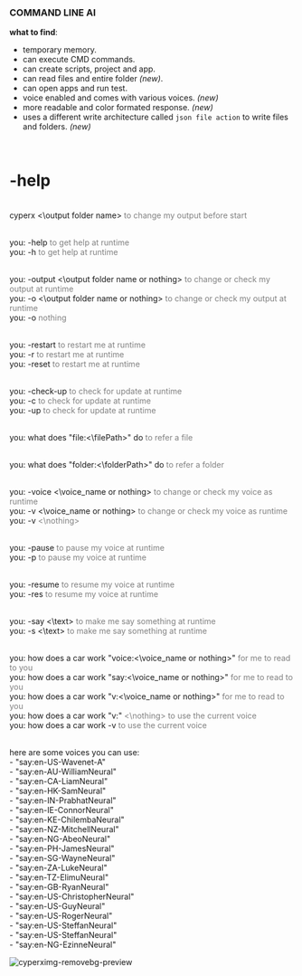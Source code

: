 ### COMMAND LINE AI

**what to find**:
- temporary memory.
- ⁠can execute CMD commands.
- ⁠can create scripts, project and app.
- can read files and entire folder _(new)_.
- ⁠can open apps and run test.
- voice enabled and comes with various voices. _(new)_
- more readable and color formated response. _(new)_
- uses a different write architecture called `json file action` to write files and folders. _(new)_

<br/>

<h1>-help </h1>

<br/> cyperx <\output folder name> <span style="color:gray">to change my output before start</span>

<br/> you: -help <span style="color:gray">to get help at runtime</span>
<br/> you: -h    <span style="color:gray">to get help at runtime</span>

<br/> you: -output <\output folder name or nothing> <span style="color:gray">to change or check my output at runtime</span>
<br/> you: -o <\output folder name or nothing>      <span style="color:gray">to change or check my output at runtime</span>
<br/> you: -o                                      <span style="color:gray">nothing</span>

<br/> you: -restart <span style="color:gray">to restart me at runtime</span>
<br/> you: -r       <span style="color:gray">to restart me at runtime</span>
<br/> you: -reset   <span style="color:gray">to restart me at runtime</span>

<br/> you: -check-up <span style="color:gray">to check for update at runtime</span>
<br/> you: -c        <span style="color:gray">to check for update at runtime</span>
<br/> you: -up       <span style="color:gray">to check for update at runtime</span>

<br/> you: what does "file:<\filePath>" do <span style="color:gray">to refer a file

<br/> you: what does "folder:<\folderPath>" do <span style="color:gray">to refer a folder

<br/> you:  -voice <\voice_name or nothing> <span style="color:gray">to change or check my voice as runtime</span>
<br/> you:  -v <\voice_name or nothing>     <span style="color:gray">to change or check my voice as runtime</span>
<br/> you:  -v                             <span style="color:gray"><\nothing></span>

<br/> you: -pause <span style="color:gray">to pause my voice at runtime</span>
<br/> you: -p     <span style="color:gray">to pause my voice at runtime</span>

<br/> you: -resume <span style="color:gray">to resume my voice at runtime</span>
<br/> you: -res    <span style="color:gray">to resume my voice at runtime</span>

<br/> you: -say <\text> <span style="color:gray">to make me say something at runtime</span>
<br/> you: -s <\text> <span style="color:gray">to make me say something at runtime</span>

<br/> you: how does a car work "voice:<\voice_name or nothing>" <span style="color:gray">for me to read to you</span>
<br/> you: how does a car work "say:<\voice_name or nothing>"   <span style="color:gray">for me to read to you</span>
<br/> you: how does a car work "v:<\voice_name or nothing>"     <span style="color:gray">for me to read to you</span>
<br/> you: how does a car work "v:"                            <span style="color:gray"><\nothing> to use the current voice</span>
<br/> you: how does a car work -v                           <span style="color:gray">to use the current voice</span>

<br/> here are some voices you can use:
<br/>     - "say:en-US-Wavenet-A"
<br/>     - "say:en-AU-WilliamNeural"
<br/>     - "say:en-CA-LiamNeural"
<br/>     - "say:en-HK-SamNeural"
<br/>     - "say:en-IN-PrabhatNeural"
<br/>     - "say:en-IE-ConnorNeural"
<br/>     - "say:en-KE-ChilembaNeural"
<br/>     - "say:en-NZ-MitchellNeural"
<br/>     - "say:en-NG-AbeoNeural"
<br/>     - "say:en-PH-JamesNeural"
<br/>     - "say:en-SG-WayneNeural"
<br/>     - "say:en-ZA-LukeNeural"
<br/>     - "say:en-TZ-ElimuNeural"
<br/>     - "say:en-GB-RyanNeural"
<br/>     - "say:en-US-ChristopherNeural"
<br/>     - "say:en-US-GuyNeural"
<br/>     - "say:en-US-RogerNeural"
<br/>     - "say:en-US-SteffanNeural"
<br/>     - "say:en-US-SteffanNeural"
<br/>     - "say:en-NG-EzinneNeural"
  <br/>

![cyperximg-removebg-preview](https://github.com/user-attachments/assets/5111ad76-0737-48f4-881b-d630771ebb52)


